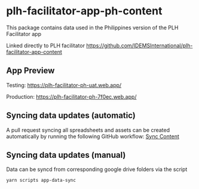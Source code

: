 # plh-facilitator-app-ph-content
This package contains data used in the Philippines version of the PLH Facilitator app

Linked directly to PLH facilitator https://github.com/IDEMSInternational/plh-facilitator-app-content

## App Preview
Testing: https://plh-facilitator-ph-uat.web.app/

Production: https://plh-facilitator-ph-7f0ec.web.app/

## Syncing data updates (automatic)
A pull request syncing all spreadsheets and assets can be created automatically by running the following GitHub workflow: [Sync Content](https://github.com/IDEMSInternational/plh-facilitator-app-ph-content/actions/workflows/content-sync.yml)

## Syncing data updates (manual)
Data can be syncd from corresponding google drive folders via the script
```
yarn scripts app-data-sync
```

